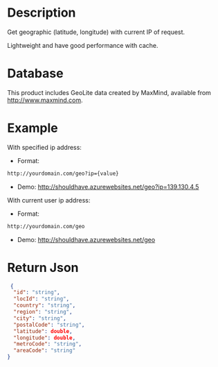 # Description
Get geographic (latitude, longitude) with current IP of request.

Lightweight and have good performance with cache.

# Database
This product includes GeoLite data created by MaxMind, available from 
<a href="http://www.maxmind.com" target="_blank">http://www.maxmind.com</a>.

# Example
With specified ip address:
- Format: 
```sh 
http://yourdomain.com/geo?ip={value} 
```
- Demo: <a href="http://shouldhave.azurewebsites.net/geo?ip=139.130.4.5" target="_blank">http://shouldhave.azurewebsites.net/geo?ip=139.130.4.5</a>

With current user ip address:
- Format: 
```sh
http://yourdomain.com/geo
```
- Demo: <a href="http://shouldhave.azurewebsites.net/geo" target="_blank">http://shouldhave.azurewebsites.net/geo</a>

# Return Json
```json
 {
  "id": "string",
  "locId": "string",
  "country": "string",
  "region": "string",
  "city": "string",
  "postalCode": "string",
  "latitude": double,
  "longitude": double,
  "metroCode": "string",
  "areaCode": "string"
}
```
